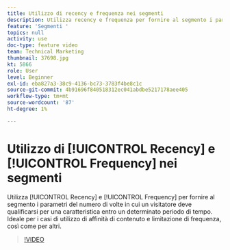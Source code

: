 ```yaml
---
title: Utilizzo di recency e frequenza nei segmenti
description: Utilizza recency e frequenza per fornire al segmento i parametri del numero di volte in cui un visitatore deve qualificarsi per una caratteristica entro un determinato periodo di tempo. Ideale per i casi di utilizzo di affinità di contenuto e limitazione di frequenza, così come per altri.
feature: 'Segmenti '
topics: null
activity: use
doc-type: feature video
team: Technical Marketing
thumbnail: 37698.jpg
kt: 5866
role: User
level: Beginner
exl-id: eba827a3-38c9-4136-bc73-3783f4be8c1c
source-git-commit: 4b91696f840518312ec041abdbe5217178aee405
workflow-type: tm+mt
source-wordcount: '87'
ht-degree: 1%

---
```


# Utilizzo di [!UICONTROL Recency] e [!UICONTROL Frequency] nei segmenti

Utilizza [!UICONTROL Recency] e [!UICONTROL Frequency] per fornire al segmento i parametri del numero di volte in cui un visitatore deve qualificarsi per una caratteristica entro un determinato periodo di tempo. Ideale per i casi di utilizzo di affinità di contenuto e limitazione di frequenza, così come per altri.

>[!VIDEO](https://video.tv.adobe.com/v/37698/?quality=12&learn=on)
